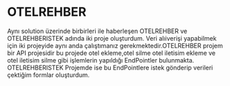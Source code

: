 # OTELREHBER
Aynı solution üzerinde birbirleri ile haberleşen OTELREHBER ve OTELREHBERISTEK adında iki proje oluşturdum. Veri alıiverişi yapabilmek için iki projeyide aynı anda çalıştımanız gerekmektedir.OTELREHBER projem bir API projesidir bu projede otel ekleme,otel silme otel iletisim ekleme ve otel iletisim silme gibi işlemlerin yapıldığı EndPointler bulunmakta.
OTELREHBERISTEK Projemde ise bu EndPointlere istek gönderip verileri çektiğim formlar oluşturdum.
